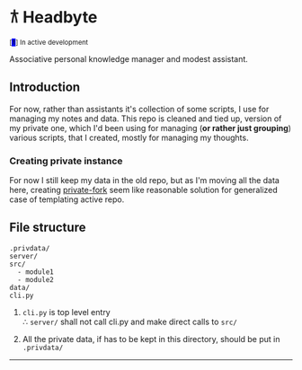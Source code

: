 # 𐂀 Headbyte

<sub> [<span style="background-color: blue">𐂀</span>] In active development </sub> 

Associative personal knowledge manager and modest assistant.

## Introduction
For now, rather than assistants it's collection of some scripts, I use for managing my notes and data.
This repo is cleaned and tied up, version of my private one, which I'd been using for managing (__or rather just grouping__) various scripts, that I created, mostly for managing my thoughts.


### Creating private instance
For now I still keep my data in the old repo, but as I'm moving all the data here, creating [private-fork](https://gist.github.com/0xjac/85097472043b697ab57ba1b1c7530274#file-private_fork-md) 
seem like reasonable solution for generalized case of templating active repo.


## File structure

```
.privdata/
server/
src/
  - module1
  - module2
data/
cli.py
```

1. `cli.py` is top level entry \
∴ `server/` shall not call cli.py and make direct calls to `src/`

2. All the private data, if has to be kept in this directory, should be put in `.privdata/`

---


